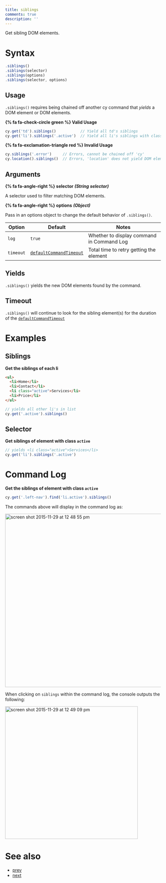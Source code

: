 ```yaml
---
title: siblings
comments: true
description: ''
---
```


Get sibling DOM elements.

# Syntax

```javascript
.siblings()
.siblings(selector)
.siblings(options)
.siblings(selector, options)
```

## Usage

`.siblings()` requires being chained off another cy command that *yields* a DOM element or DOM elements.

**{% fa fa-check-circle green %} Valid Usage**

```javascript
cy.get('td').siblings()           // Yield all td's siblings
cy.get('li').siblings('.active')  // Yield all li's siblings with class '.active'
```

**{% fa fa-exclamation-triangle red %} Invalid Usage**

```javascript
cy.siblings('.error')     // Errors, cannot be chained off 'cy'
cy.location().siblings()  // Errors, 'location' does not yield DOM element
```

## Arguments

**{% fa fa-angle-right %} selector**  ***(String selector)***

A selector used to filter matching DOM elements.

**{% fa fa-angle-right %} options**  ***(Object)***

Pass in an options object to change the default behavior of `.siblings()`.

Option | Default | Notes
--- | --- | ---
`log` | `true` | Whether to display command in Command Log
`timeout` | [`defaultCommandTimeout`](https://on.cypress.io/guides/configuration#timeouts) | Total time to retry getting the element

## Yields

`.siblings()` yields the new DOM elements found by the command.

## Timeout

`.siblings()` will continue to look for the sibling element(s) for the duration of the [`defaultCommandTimeout`](https://on.cypress.io/guides/configuration#timeouts)



# Examples

## Siblings

**Get the siblings of each li**

```html
<ul>
  <li>Home</li>
  <li>Contact</li>
  <li class="active">Services</li>
  <li>Price</li>
</ul>
```

```javascript
// yields all other li's in list
cy.get('.active').siblings()
```

## Selector

**Get siblings of element with class `active`**

```javascript
// yields <li class="active">Services</li>
cy.get('li').siblings('.active')
```

# Command Log

**Get the siblings of element with class `active`**

```javascript
cy.get('.left-nav').find('li.active').siblings()
```

The commands above will display in the command log as:

<img width="561" alt="screen shot 2015-11-29 at 12 48 55 pm" src="https://cloud.githubusercontent.com/assets/1271364/11458897/a93f2a1e-9697-11e5-8a5b-b131156e1aa4.png">

When clicking on `siblings` within the command log, the console outputs the following:

<img width="429" alt="screen shot 2015-11-29 at 12 49 09 pm" src="https://cloud.githubusercontent.com/assets/1271364/11458898/ab940fd2-9697-11e5-96ab-a4c34efa3431.png">

# See also

- [prev](https://on.cypress.io/api/prev)
- [next](https://on.cypress.io/api/next)

